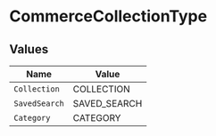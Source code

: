 # CommerceCollectionType


## Values

| Name          | Value         |
| ------------- | ------------- |
| `Collection`  | COLLECTION    |
| `SavedSearch` | SAVED_SEARCH  |
| `Category`    | CATEGORY      |